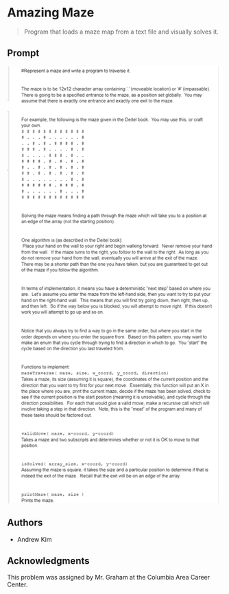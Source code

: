 # Amazing Maze

> Program that loads a maze map from a text file and visually solves it.

## Prompt

![Amazing Maze Prompt](https://github.com/ahkim3/Amazing-Maze/blob/main/Maze/Amazing%20Maze%20Prompt.png?raw=true "Prompt")

## Authors
- Andrew Kim

## Acknowledgments

This problem was assigned by Mr. Graham at the Columbia Area Career Center.

